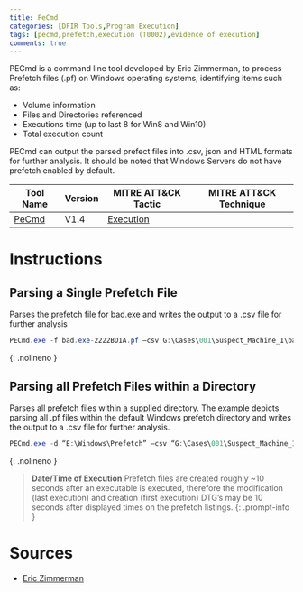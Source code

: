 ```yaml
---
title: PeCmd
categories: [DFIR Tools,Program Execution]
tags: [pecmd,prefetch,execution (T0002),evidence of execution]
comments: true
---
```


PECmd is a command line tool developed by Eric Zimmerman, to process Prefetch files (.pf) on Windows operating systems, identifying items such as:

- Volume information
- Files and Directories referenced
- Executions time (up to last 8 for Win8 and Win10)
- Total execution count

PECmd can output the parsed prefect files into .csv, json and HTML formats for further analysis. It should be noted that Windows Servers do not have prefetch enabled by default.

| Tool Name | Version | MITRE ATT&CK Tactic | MITRE ATT&CK Technique |
| --------- | ------- | ------------------- | ---------------------- |
| [PeCmd](https://ericzimmerman.github.io/#!index.md) | V1.4 | [Execution](https://attack.mitre.org/tactics/TA0002/) | 

# Instructions
## Parsing a Single Prefetch File
Parses the prefetch file for bad.exe and writes the output to a .csv file for further analysis
```powershell
PECmd.exe -f bad.exe-2222BD1A.pf –csv G:\Cases\001\Suspect_Machine_1\bad_Prefetch.csv”
```
{: .nolineno }

## Parsing all Prefetch Files within a Directory
Parses all prefetch files within a supplied directory. The example depicts parsing all .pf files within the default Windows prefetch directory and writes the output to a .csv file for further analysis.
```powershell
PECmd.exe -d “E:\Windows\Prefetch” –csv “G:\Cases\001\Suspect_Machine_1\Prefetch_all.csv -q
```
{: .nolineno }

>**Date/Time of Execution**
> Prefetch files are created roughly ~10 seconds after an executable is executed, therefore the modification (last 
> execution) and creation (first execution) DTG’s may be 10 seconds after displayed times on the prefetch listings.
{: .prompt-info }

# Sources
- [Eric Zimmerman](https://ericzimmerman.github.io/#!documentation.md)